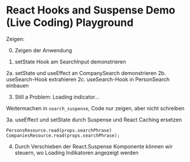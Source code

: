 # React Hooks and Suspense Demo (Live Coding) Playground

Zeigen:

0. Zeigen der Anwendung

1. setState Hook am SearchInput demonstrieren

2a. setState und useEffect an CompanySearch demonstrieren
2b. useSearch-Hook extrahieren
2c. useSearch-Hook in PersonSearch einbauen

3. Still a Problem: Loading indicator...

Weitermachen in `search_suspense`, Code nur zeigen, aber nicht schreiben

3a. useEffect und setState durch Suspense und React Caching ersetzen

```
PersonsResource.read(props.searchPhrase)
CompaniesResource.read(props.searchPhrase);
```

4. Durch Verschieben der React.Suspense Komponente können wir steuern, wo Loading Indikatoren angezeigt werden
